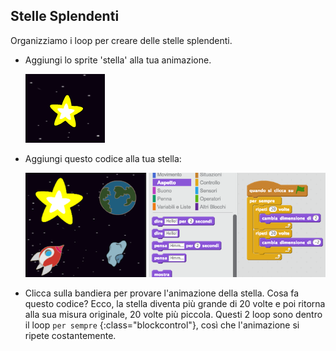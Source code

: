 ## Stelle Splendenti

Organizziamo i loop per creare delle stelle splendenti.

+ Aggiungi lo sprite 'stella' alla tua animazione.

	![screenshot](images/space-star-sprite.png)

+ Aggiungi questo codice alla tua stella:

	![screenshot](images/space-star.png)

+ Clicca sulla bandiera per provare l'animazione della stella. Cosa fa questo codice? Ecco, la stella diventa più grande di 20 volte e poi ritorna alla sua misura originale, 20 volte più piccola. Questi 2 loop sono dentro il loop `per sempre` {:class="blockcontrol"}, così che l'animazione si ripete costantemente.
